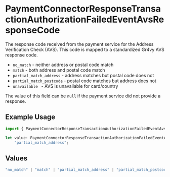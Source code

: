 # PaymentConnectorResponseTransactionAuthorizationFailedEventAvsResponseCode

The response code received from the payment service for the Address
Verification Check (AVS). This code is mapped to a standardized Gr4vy
AVS response code.

- `no_match` - neither address or postal code match
- `match` - both address and postal code match
- `partial_match_address` - address matches but postal code does not
- `partial_match_postcode` - postal code matches but address does not
- `unavailable ` - AVS is unavailable for card/country

The value of this field can be `null` if the payment service did not
provide a response.

## Example Usage

```typescript
import { PaymentConnectorResponseTransactionAuthorizationFailedEventAvsResponseCode } from "@gr4vy/sdk/models/components";

let value: PaymentConnectorResponseTransactionAuthorizationFailedEventAvsResponseCode =
    "partial_match_address";
```

## Values

```typescript
"no_match" | "match" | "partial_match_address" | "partial_match_postcode" | "unavailable"
```